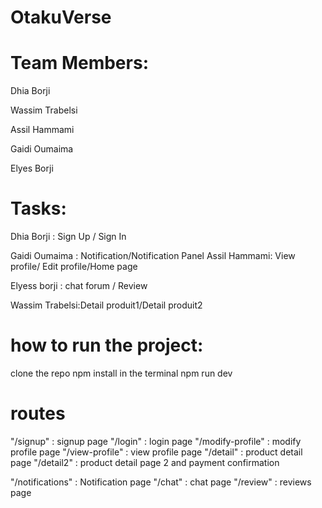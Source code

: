 # OtakuVerse

# Team Members:
Dhia Borji

Wassim Trabelsi

Assil Hammami

Gaidi Oumaima

Elyes Borji

# Tasks:
Dhia Borji : Sign Up / Sign In

Gaidi Oumaima : Notification/Notification Panel
Assil Hammami: View profile/ Edit profile/Home page 

Elyess borji : chat forum / Review

Wassim Trabelsi:Detail produit1/Detail produit2


# how to run the project:
 clone the repo
 npm install in the terminal
 npm run dev 
 # routes
 "/signup"  : signup page 
 "/login" : login page 
 "/modify-profile" : modify profile page
 "/view-profile" : view profile page 
 "/detail" : product detail page 
 "/detail2" : product detail page 2 and payment confirmation   

 "/notifications" : Notification page 
 "/chat"  : chat page
 "/review"  : reviews page




 

